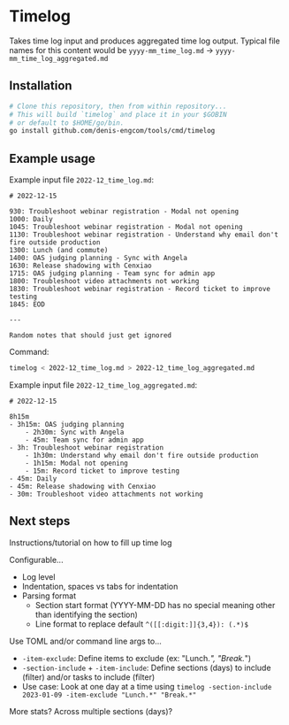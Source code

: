 # Timelog

Takes time log input and produces aggregated time log output. Typical file names for this content would be `yyyy-mm_time_log.md` -> `yyyy-mm_time_log_aggregated.md`

## Installation

```sh
# Clone this repository, then from within repository...
# This will build `timelog` and place it in your $GOBIN
# or default to $HOME/go/bin.
go install github.com/denis-engcom/tools/cmd/timelog
```

## Example usage

Example input file `2022-12_time_log.md`:

```
# 2022-12-15

930: Troubleshoot webinar registration - Modal not opening
1000: Daily
1045: Troubleshoot webinar registration - Modal not opening
1130: Troubleshoot webinar registration - Understand why email don't fire outside production
1300: Lunch (and commute)
1400: OAS judging planning - Sync with Angela
1630: Release shadowing with Cenxiao
1715: OAS judging planning - Team sync for admin app
1800: Troubleshoot video attachments not working
1830: Troubleshoot webinar registration - Record ticket to improve testing
1845: EOD

---

Random notes that should just get ignored
```

Command:

```sh
timelog < 2022-12_time_log.md > 2022-12_time_log_aggregated.md
```

Example input file `2022-12_time_log_aggregated.md`:

```
# 2022-12-15

8h15m
- 3h15m: OAS judging planning
    - 2h30m: Sync with Angela
    - 45m: Team sync for admin app
- 3h: Troubleshoot webinar registration
    - 1h30m: Understand why email don't fire outside production
    - 1h15m: Modal not opening
    - 15m: Record ticket to improve testing
- 45m: Daily
- 45m: Release shadowing with Cenxiao
- 30m: Troubleshoot video attachments not working
```

## Next steps

Instructions/tutorial on how to fill up time log

Configurable...
* Log level
* Indentation, spaces vs tabs for indentation
* Parsing format
    * Section start format (YYYY-MM-DD has no special meaning other than identifying the section)
    * Line format to replace default `^([[:digit:]]{3,4}): (.*)$`

Use TOML and/or command line args to...
* `-item-exclude`: Define items to exclude (ex: "Lunch.*", "Break.*")
* `-section-include` + `-item-include`: Define sections (days) to include (filter) and/or tasks to include (filter)
* Use case: Look at one day at a time using `timelog -section-include 2023-01-09 -item-exclude "Lunch.*" "Break.*"`

More stats? Across multiple sections (days)?
